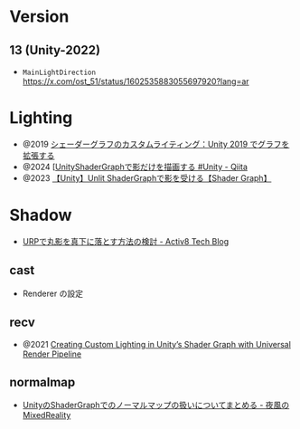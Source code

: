 # Version

## 13 (Unity-2022)

- `MainLightDirection` https://x.com/ost_51/status/1602535883055697920?lang=ar

# Lighting

- @2019 [シェーダーグラフのカスタムライティング：Unity 2019 でグラフを拡張する](https://unity.com/ja/blog/engine-platform/custom-lighting-in-shader-graph-expanding-your-graphs-in-2019)
- @2024 [[UnityShaderGraphで影だけを描画する #Unity - Qiita](https://qiita.com/Yothuba3/items/f4fb93186a95a424bea9)
- @2023 [【Unity】Unlit ShaderGraphで影を受ける【Shader Graph】](https://zenn.dev/gameshalico/articles/2c4cffa0fc960a)

# Shadow

- [URPで丸影を真下に落とす方法の検討 - Activ8 Tech Blog](https://synamon.hatenablog.com/entry/2022/06/28/125334)

## cast

- Renderer の設定

## recv

- @2021 [Creating Custom Lighting in Unity’s Shader Graph with Universal Render Pipeline](https://nedmakesgames.medium.com/creating-custom-lighting-in-unitys-shader-graph-with-universal-render-pipeline-5ad442c27276)

## normalmap

- [UnityのShaderGraphでのノーマルマップの扱いについてまとめる - 夜風のMixedReality](https://redhologerbera.hatenablog.com/entry/2023/06/05/081649)
